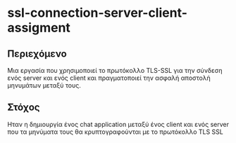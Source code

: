 # ssl-connection-server-client-assigment
## Περιεχόμενο
Μια εργασία που χρησιμοποιεί το πρωτόκολλο TLS-SSL για την σύνδεση ενός server και ενός client και πραγματοποιεί την ασφαλή αποστολή μηνυμάτων μεταξύ τους.

## Στόχος 
Hταν η δημιουργία ένος chat application μεταξύ ένος client και ενός server που τα μηνύματα τους θα κρυπτογραφούνται με το πρωτόκολλο TLS SSL
